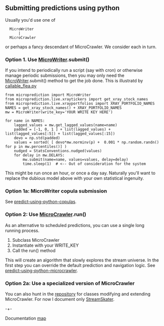 ## Submitting predictions using python
Usually you'd use one of

      MicroWriter        
          |
      MicroCrawler       

or perhaps a fancy descendant of MicroCrawler. We consider each in turn.

### Option 1. Use [MicroWriter](https://github.com/microprediction/microprediction/blob/master/microprediction/writer.py).submit()
If you intend to periodically run a script (say with cron) or otherwise
manage periodic submissions, then you may only need the [MicroWriter](https://github.com/microprediction/microprediction/blob/master/microprediction/writer.py).submit() method
to get the job done. This is illustratd by
[callable_flea.py](https://github.com/microprediction/microprediction/blob/master/submission_examples_independent/callable_flea.py)

    from microprediction import MicroWriter
    from microprediction.live.xraytickers import get_xray_stock_names
    from microprediction.live.xrayportfolios import XRAY_PORTFOLIO_NAMES
    NAMES = get_xray_stock_names() + XRAY_PORTFOLIO_NAMES
    mw = MicroWriter(write_key='YOUR WRITE KEY HERE')

    for name in NAMES:
        lagged_values = mw.get_lagged_values(name=name)
        padded = [-1, 0, 1 ] + list(lagged_values) + list(lagged_values[:5]) + list(lagged_values[:15])
        devo = np.std(padded)
        values = sorted( [ devo*mw.norminv(p) +  0.001 * np.random.randn() for p in mw.percentiles()] )
        nudged = StatsConventions.nudged(values)
        for delay in mw.DELAYS:
            mw.submit(name=name, values=values, delay=delay)
            time.sleep(1)  # <-- Out of consideration for the system

This might be run once an hour, or once a day say. Naturally you'll want to replace
the dubious model above with your own statistical ingenuity. 

### Option 1a: MicroWriter copula submission
See [predict-using-python-copulas](https://microprediction.github.io/microprediction/predict-using-python-copulas.html).


### Option 2: Use [MicroCrawler](https://microprediction.github.io/microprediction/predict-using-python-microcrawler.html).run()
As an alternative to scheduled predictions, you can use a single long running process. 

  1. Subclass MicroCrawler
  2. Instantiate with your WRITE_KEY
  3. Call the run() method

This will create an algorithm that slowly explores the stream universe. In the first step
you can override the default prediction and navigation logic. See [predict-using-python-microcrawler](https://microprediction.github.io/microprediction/predict-using-python-microcrawler.html).

### Option 2a: Use a specialized version of MicroCrawler
You can also hunt in the [repository](https://github.com/microprediction/microprediction/tree/master/microprediction) for
classes modifying and extending MicroCrawler. For now I document only
[StreamSkater](https://microprediction.github.io/microprediction/predict-using-python-streamskater.html).




-+-

Documentation [map](https://microprediction.github.io/microprediction/map.html)
